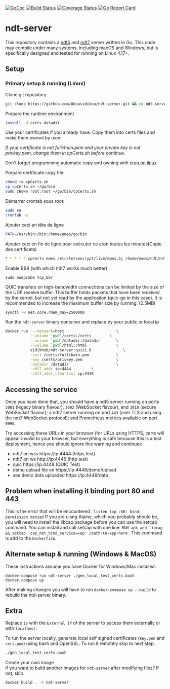 [![GoDoc](https://godoc.org/github.com/m-lab/ndt-server?status.svg)](https://godoc.org/github.com/m-lab/ndt-server) [![Build Status](https://travis-ci.org/m-lab/ndt-server.svg?branch=master)](https://travis-ci.org/m-lab/ndt-server) [![Coverage Status](https://coveralls.io/repos/github/m-lab/ndt-server/badge.svg?branch=master)](https://coveralls.io/github/m-lab/ndt-server?branch=master) [![Go Report Card](https://goreportcard.com/badge/github.com/m-lab/ndt-server)](https://goreportcard.com/report/github.com/m-lab/ndt-server)

# ndt-server

This repository contains a [ndt5](
https://github.com/ndt-project/ndt/wiki/NDTProtocol) and [ndt7](
spec/ndt7-protocol.md) server written in Go. This code may compile under
many systems, including macOS and Windows, but is specifically designed
and tested for running on Linux 4.17+.


## Setup

### Primary setup & running (Linux)

Clone git repository
```bash
git clone https://github.com/Abousidikou/ndt-server.git && cd ndt-server 
```

Prepare the runtime environment

```bash
install -d certs datadir
```

Use your certificates if you already have.
Copy them into certs files and make them owned by user.

*If your certificate is not fullchain.pem and your private key is not privkey.pem, change them in cpCerts.sh before continue*.

Don't forget programming automatic copy and owning with [cron on linux](https://www.howtogeek.com/101288/how-to-schedule-tasks-on-linux-an-introduction-to-crontab-files/)

Prepare certificate copy file:
```bash
chmod +x cpCerts.sh
cp cpCerts.sh ~/go/bin
sudo chown root:root ~/go/bin/cpCerts.sh
```
Démarrer crontab sous root:
```bash
sudo su
crontab -e
```
Ajouter ceci en tête de ligne
```bash
PATH=/usr/bin:/bin:/home/emes/go/bin
```

Ajouter ceci en fin de ligne pour exécuter ce cron toutes les minutes(Copie des certificats)
```bash
* * * * * cpCerts emes /etc/letsencrypt/live/emes.bj /home/emes/ndt/ndt-server/certs
```

Enable BBR (with which ndt7 works much better)
```
sudo modprobe tcp_bbr
```


QUIC transfers on high-bandwidth connections can be limited by the size of the UDP receive buffer.
This buffer holds packets that have been received by the kernel, but not yet read by the application (quic-go in this case).
It is recommended to increase the maximum buffer size by running:
(2.5MB)
```bash
sysctl -w net.core.rmem_max=2500000
```

Run the `ndt-server` binary container and
replace <ip> by your public or local ip
```bash
docker run  --network=host                       \
           --volume `pwd`/certs:/certs        \
           --volume `pwd`/datadir:/datadir       \
           --volume `pwd`/html:/html             \
           sidikhub/ndt-server:quic1.0              \
           -cert /certs/fullchain.pem            \
           -key /certs/privkey.pem               \
           -datadir /datadir                     \
           -ndt7_addr ip:4444         \
           -ndt7_addr_cleartext ip:4446
```
       
        
## Accessing the service

Once you have done that, you should have a ndt5 server running on ports
`3001` (legacy binary flavour), `3002` (WebSocket flavour), and `3010`
(secure WebSocket flavour); a ndt7 server running on port `443` (over TLS
and using the ndt7 WebSocket protocol); and Prometheus metrics available
on port `9990`.

Try accessing these URLs in your browser (for URLs using HTTPS, certs will
appear invalid to your browser, but everything is safe because this is a test
deployment, hence you should ignore this warning and continue):

* ndt7 on wss  https://ip:4444 (https test)
* ndt7 on ws   http://ip:4446 (http test)
* quic  https://ip:4448 (QUIC Test)
* demo upload file on https://ip:4448/demo/upload
* see demo data uploaded https://ip:4448/data
           
           
## Problem when installing it binding port 80 and 443
This is the error that will be encountered : `listen tcp :80: bind: permission denied`
If you are uisng Alpine, which you probably should be, you will need to install the libcap package before you can use the setcap command. You can install and call setcap with one line: `RUN apk add libcap && setcap 'cap_net_bind_service=+ep' /path-to-app-here` . This command is add to the `Dockerfile`.


## Alternate setup & running (Windows & MacOS)

These instructions assume you have Docker for Windows/Mac installed.


```
docker-compose run ndt-server ./gen_local_test_certs.bash
docker-compose up
```

After making changes you will have to run `docker-compose up --build` to rebuild the ntd-server binary.

           
## Extra 
Replace `ip` with the `External IP` of the server to access them externally or with `localhost`.
           
To run the server locally, generate local self signed certificates (`key.pem`
and `cert.pem`) using bash and OpenSSL. To run it remotely skip to next step.

```bash
./gen_local_test_certs.bash
```                

Create your own image           
if you want to build another images for `ndt-server` after modifying files? If not, skip
```bash
docker build . -t ndt-server
```


